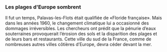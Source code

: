 ### Les plages d'Europe sombrent

Il fut un temps, Palavas-les-Flots était qualifiée de «Floride française». Mais dans les années 1960, le changement climatique lui a occasionné des dommages irréversibles. Les chercheurs ont prédit que la pénurie d’eaux souterraines provoquerait l’érosion des sols et la disparition des plages et de leurs bars et restaurants. Cette ville du sud de la France, comme de nombreuses autres villes côtières d’Europe, devra céder devant la mer.

